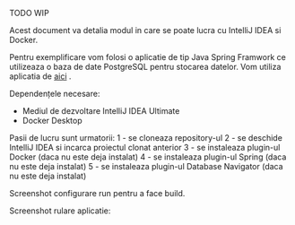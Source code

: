 TODO WIP 

Acest document va detalia modul in care se poate lucra cu IntelliJ IDEA si Docker. 

Pentru exemplificare vom folosi o aplicatie de tip Java Spring Framwork ce utilizeaza o baza de date PostgreSQL pentru stocarea datelor. Vom utiliza aplicatia de [aici](https://github.com/automatica-cluj/demo-dpp-experiment/tree/main/demo-dpp-backend) . 


Dependențele necesare:
- Mediul de dezvoltare IntelliJ IDEA Ultimate
- Docker Desktop

Pasii de lucru sunt urmatorii:
1 - se cloneaza repository-ul
2 - se deschide IntelliJ IDEA si incarca proiectul clonat anterior 
3 - se instaleaza plugin-ul Docker (daca nu este deja instalat)
4 - se instaleaza plugin-ul Spring (daca nu este deja instalat)
5 - se instaleaza plugin-ul Database Navigator (daca nu este deja instalat)

Screenshot configurare run pentru a face build.

Screenshot rulare aplicatie: 


